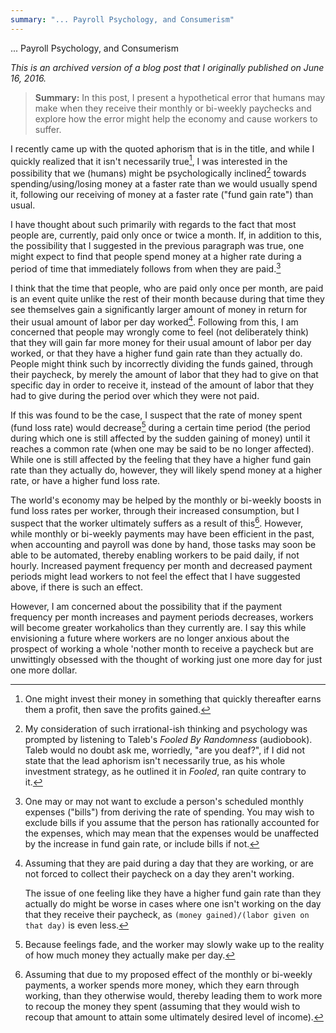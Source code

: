 ```yaml
---
summary: "... Payroll Psychology, and Consumerism"
---
```


... Payroll Psychology, and Consumerism

*This is an archived version of a blog post that I originally published on June 16, 2016.*

> **Summary:** In this post, I present a hypothetical error that humans may make when they receive their monthly or bi-weekly paychecks and explore how the error might help the economy and cause workers to suffer.

I recently came up with the quoted aphorism that is in the title, and while I quickly realized that it isn't necessarily true[^1], I was interested in the possibility that we (humans) might be psychologically inclined[^2] towards spending/using/losing money at a faster rate than we would usually spend it, following our receiving of money at a faster rate ("fund gain rate") than usual.

[^1]: One might invest their money in something that quickly thereafter earns them a profit, then save the profits gained.

[^2]: My consideration of such irrational-ish thinking and psychology was prompted by listening to Taleb's _Fooled By Randomness_ (audiobook). Taleb would no doubt ask me, worriedly, "are you deaf?", if I did not state that the lead aphorism isn't necessarily true, as his whole investment strategy, as he outlined it in _Fooled_, ran quite contrary to it.

I have thought about such primarily with regards to the fact that most people are, currently, paid only once or twice a month. If, in addition to this, the possibility that I suggested in the previous paragraph was true, one might expect to find that people spend money at a higher rate during a period of time that immediately follows from when they are paid.[^billsExcluded]

[^billsExcluded]: One may or may not want to exclude a person's scheduled monthly expenses ("bills") from deriving the rate of spending. You may wish to exclude bills if you assume that the person has rationally accounted for the expenses, which may mean that the expenses would be unaffected by the increase in fund gain rate, or include bills if not.

I think that the time that people, who are paid only once per month, are paid is an event quite unlike the rest of their month because during that time they see themselves gain a significantly larger amount of money in return for their usual amount of labor per day worked[^comeIntoWorkAnyway]. Following from this, I am concerned that people may wrongly come to feel (not deliberately think) that they will gain far more money for their usual amount of labor per day worked, or that they have a higher fund gain rate than they actually do. People might think such by incorrectly dividing the funds gained, through their paycheck, by merely the amount of labor that they had to give on that specific day in order to receive it, instead of the amount of labor that they had to give during the period over which they were not paid.

[^comeIntoWorkAnyway]: Assuming that they are paid during a day that they are working, or are not forced to collect their paycheck on a day they aren't working.

	The issue of one feeling like they have a higher fund gain rate than they actually do might be worse in cases where one isn't working on the day that they receive their paycheck,
as `(money gained)/(labor given on that day)` is even less.

If this was found to be the case, I suspect that the rate of money spent (fund loss rate) would decrease[^feelingsFade] during a certain time period (the period during which one is still affected by the sudden gaining of money) until it reaches a common rate (when one may be said to be no longer affected). While one is still affected by the feeling that they have a higher fund gain rate than they actually do, however, they will likely spend money at a higher rate, or have a higher fund loss rate.

[^feelingsFade]: Because feelings fade, and the worker may slowly wake up to the reality of how much money they actually make per day.

The world's economy may be helped by the monthly or bi-weekly boosts in fund loss rates per worker, through their increased consumption, but I suspect that the worker ultimately suffers as a result of this[^lessMoneyMoreWork]. However, while monthly or bi-weekly payments may have been efficient in the past, when accounting and payroll was done by hand, those tasks may soon be able to be automated, thereby enabling workers to be paid daily, if not hourly. Increased payment frequency per month and decreased payment periods might lead workers to not feel the effect that I have suggested above, if there is such an effect.

[^lessMoneyMoreWork]: Assuming that due to my proposed effect of the monthly or bi-weekly payments, a worker spends more money, which they earn through working, than they otherwise would, thereby leading them to work more to recoup the money they spent (assuming that they would wish to recoup that amount to attain some ultimately desired level of income).

However, I am concerned about the possibility that if the payment frequency per month increases and payment periods decreases, workers will become greater workaholics than they currently are. I say this while envisioning a future where workers are no longer anxious about the prospect of working a whole 'nother month to receive a paycheck but are unwittingly obsessed with the thought of working just one more day for just one more dollar.
